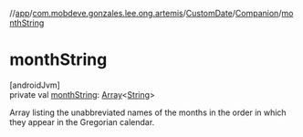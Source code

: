 //[app](../../../../index.md)/[com.mobdeve.gonzales.lee.ong.artemis](../../index.md)/[CustomDate](../index.md)/[Companion](index.md)/[monthString](month-string.md)

# monthString

[androidJvm]\
private val [monthString](month-string.md): [Array](https://kotlinlang.org/api/latest/jvm/stdlib/kotlin/-array/index.html)<[String](https://kotlinlang.org/api/latest/jvm/stdlib/kotlin/-string/index.html)>

Array listing the unabbreviated names of the months in the order in which they appear in the Gregorian calendar.
